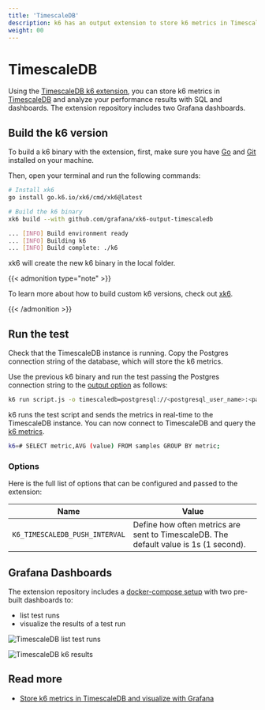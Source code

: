 ```yaml
---
title: 'TimescaleDB'
description: k6 has an output extension to store k6 metrics in TimescaleDB. This document shows you how to configure the k6 TimescaleDB integration.
weight: 00
---
```


# TimescaleDB

Using the [TimescaleDB k6 extension](https://github.com/grafana/xk6-output-timescaledb), you can store k6 metrics in [TimescaleDB](https://www.timescale.com/) and analyze your performance results with SQL and dashboards. The extension repository includes two Grafana dashboards.

## Build the k6 version

To build a k6 binary with the extension, first, make sure you have [Go](https://golang.org/doc/install) and [Git](https://git-scm.com/) installed on your machine.

Then, open your terminal and run the following commands:

```bash
# Install xk6
go install go.k6.io/xk6/cmd/xk6@latest

# Build the k6 binary
xk6 build --with github.com/grafana/xk6-output-timescaledb

... [INFO] Build environment ready
... [INFO] Building k6
... [INFO] Build complete: ./k6
```

xk6 will create the new k6 binary in the local folder.

{{< admonition type="note" >}}

To learn more about how to build custom k6 versions, check out [xk6](https://github.com/grafana/xk6).

{{< /admonition >}}

## Run the test

Check that the TimescaleDB instance is running. Copy the Postgres connection string of the database, which will store the k6 metrics.

Use the previous k6 binary and run the test passing the Postgres connection string to the [output option](https://grafana.com/docs/k6/<K6_VERSION>/using-k6/k6-options/reference#results-output) as follows:

```bash
k6 run script.js -o timescaledb=postgresql://<postgresql_user_name>:<password>@<ip>:<port>/<database>
```

k6 runs the test script and sends the metrics in real-time to the TimescaleDB instance. You can now connect to TimescaleDB and query the [k6 metrics](https://grafana.com/docs/k6/<K6_VERSION>/using-k6/metrics).

```bash
k6=# SELECT metric,AVG (value) FROM samples GROUP BY metric;
```

### Options

Here is the full list of options that can be configured and passed to the extension:

| Name                           | Value                                                                                 |
| ------------------------------ | ------------------------------------------------------------------------------------- |
| `K6_TIMESCALEDB_PUSH_INTERVAL` | Define how often metrics are sent to TimescaleDB. The default value is 1s (1 second). |

## Grafana Dashboards

The extension repository includes a [docker-compose setup](https://github.com/grafana/xk6-output-timescaledb/#docker-compose) with two pre-built dashboards to:

- list test runs
- visualize the results of a test run

![TimescaleDB list test runs](/media/docs/k6-oss/timescaledb-dashboard-test-runs.png)

![TimescaleDB k6 results](/media/docs/k6-oss/timescaledb-dashboard-test-result.png)

## Read more

- [Store k6 metrics in TimescaleDB and visualize with Grafana](https://k6.io/blog/store-k6-metrics-in-timescaledb-and-visualize-with-grafana/)
